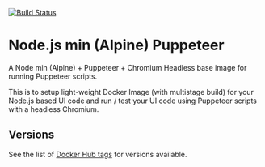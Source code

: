 [![Build Status](https://travis-ci.org/paragraval/node-min-puppeteer.svg?branch=master)](https://travis-ci.org/paragraval/node-min-puppeteer)

# Node.js min (Alpine) Puppeteer

A Node min (Alpine) + Puppeteer + Chromium Headless base image 
for running Puppeteer scripts.

This is to setup light-weight Docker Image (with multistage build) 
for your Node.js based UI code and run / test your UI code using 
Puppeteer scripts with a headless Chromium.

## Versions

See the list of [Docker Hub tags](https://hub.docker.com/r/paragraval/node-min-puppeteer/tags/) for versions available.



